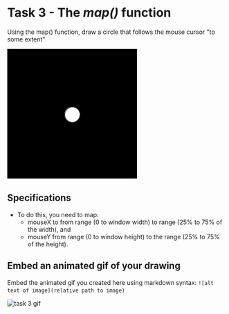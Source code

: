# Task 3 - The *map()* function

Using the map() function, draw a circle that follows the mouse cursor "to some extent"

<img src="../images/Variables_map.gif" width="300px">


## Specifications

- To do this, you need to map:
  * mouseX to from range (0 to window width) to range (25% to 75% of the width), and
  * mouseY from range (0 to window height) to the range (25% to 75% of the height).

## Embed an animated gif of your drawing
 
Embed the animated gif you created here using markdown syntax: `![alt text of image](relative path to image)`

![task 3 gif](/activity/animations/task3.gif)